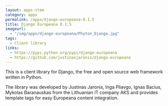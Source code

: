 ```yaml
---
layout: apps-item
category: apps
permalink: /apps/django-europeana-0.1.5
title: Django Europeana 0.1.5
imageurl:
  - "/img/apps/django-europeana/Phyton_Django.jpg"
tags:
  - Client library
links:
  - https://pypi.python.org/pypi/django-europeana
  - https://github.com/justinasjaronis/django-europeana
---
```


This is a client library for Django, the free and open source web framework written in Python.

The library was developed by Justinas Jaronis, Inga Pliavgo, Ignas Bacius, Mykolas Baranauskas from the Lithuanian IT company AKS and provides template tags for easy Europeana content integration.
